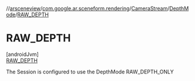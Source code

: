 //[arsceneview](../../../../../index.md)/[com.google.ar.sceneform.rendering](../../../index.md)/[CameraStream](../../index.md)/[DepthMode](../index.md)/[RAW_DEPTH](index.md)

# RAW_DEPTH

[androidJvm]\
[RAW_DEPTH](index.md)

The Session is configured to use the DepthMode RAW_DEPTH_ONLY
